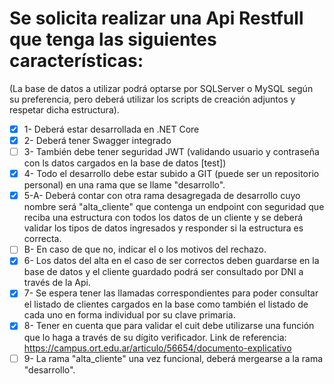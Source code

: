 # Se solicita realizar una Api Restfull que tenga las siguientes características:
(La base de datos a utilizar podrá optarse por SQLServer o MySQL según su preferencia, pero deberá utilizar los scripts de creación adjuntos y respetar dicha estructura).
- [x] 1- Deberá estar desarrollada en .NET Core
- [x] 2- Deberá tener Swagger integrado
- [ ] 3- También debe tener seguridad JWT (validando usuario y contraseña con ls datos cargados en la base de datos [test])
- [x] 4- Todo el desarrollo debe estar subido a GIT (puede ser un repositorio personal) en una rama que se llame "desarrollo".
- [x] 5-A- Deberá contar con otra rama desagregada de desarrollo cuyo nombre será "alta_cliente" que contenga un endpoint con seguridad que reciba una estructura con todos los datos de un cliente y se deberá validar los tipos de datos ingresados y responder si la estructura es correcta.
- [ ] B- En caso de que no, indicar el o los motivos del rechazo.
- [x] 6- Los datos del alta en el caso de ser correctos deben guardarse en la base de datos y el cliente guardado podrá ser consultado por DNI a través de la Api.
- [x] 7- Se espera tener las llamadas correspondientes para poder consultar el listado de clientes cargados en la base como también el listado de cada uno en forma individual por su clave primaria.
- [x] 8- Tener en cuenta que para validar el cuit debe utilizarse una función que lo haga a través de su dígito verificador. Link de referencia: https://campus.ort.edu.ar/articulo/56654/documento-explicativo
- [ ] 9- La rama "alta_cliente" una vez funcional, deberá mergearse a la rama "desarrollo".